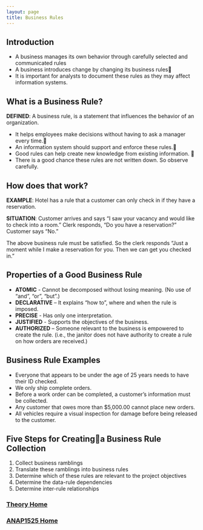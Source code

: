 ```yaml
---
layout: page
title: Business Rules
---
```


## Introduction
* A business manages its own behavior through carefully selected and communicated rules
* A business introduces change by changing its business rules
* It is important for analysts to document these rules as they may affect information systems.

## What is a Business Rule?
**DEFINED**:  A business rule, is a statement that influences the behavior of an organization.
* It helps employees make decisions without having to ask a manager every time.
* An information system should support and enforce these rules.
* Good rules can help create new knowledge from existing information.  
* There is a good chance these rules are not written down.  So observe carefully.

## How does that work?
**EXAMPLE**: 
Hotel has a rule that a customer can only check in if they have a reservation.

**SITUATION**: 
Customer arrives and says “I saw your vacancy and would like to check into a room.”
Clerk responds, “Do you have a reservation?”
Customer says “No.”

The above business rule must be satisfied. So the clerk responds “Just a moment while I make a reservation for you.  Then we can get you checked in.”

## Properties of a Good Business Rule
* **ATOMIC** - Cannot be decomposed without losing meaning. (No use of “and”, “or”, “but”.)
* **DECLARATIVE** – It explains “how to”, where and when the rule is imposed.
* **PRECISE** - Has only one interpretation.
* **JUSTIFIED** - Supports the objectives of the  business.
* **AUTHORIZED** – Someone relevant to the business is empowered to create the rule.  (i.e., the janitor does not have authority to create a rule on how orders are received.)

## Business Rule Examples
* Everyone  that appears to be under the age of 25 years needs to have their ID checked.
* We only ship complete orders.
* Before a work order can be completed, a customer’s information must be collected.
* Any customer that owes more than $5,000.00 cannot place new orders.
* All vehicles require a visual inspection for damage before being released to the customer.

## Five Steps for Creatinga Business Rule Collection
1. Collect business ramblings
2.  Translate these ramblings into business rules
3.  Determine which of these rules are relevant to the project objectives 
4.  Determine the data-rule dependencies
5.  Determine inter-rule relationships

### [Theory Home](index.md)
### [ANAP1525 Home](../)